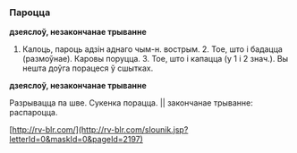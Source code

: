 ### Пароцца
**дзеяслоў, незакончанае трыванне**

1. Калоць, пароць адзін аднаго чым-н. вострым. 2. Тое, што і бадацца (размоўнае). Каровы поруцца. 3. Тое, што і капацца (у 1 і 2 знач.). Вы нешта доўга порацеся ў сшытках.

**дзеяслоў, незакончанае трыванне**

Разрывацца па шве. Сукенка порацца. || закончанае трыванне: распароцца.

<a rel="author">[http://rv-blr.com/](http://rv-blr.com/slounik.jsp?letterId=0&maskId=0&pageId=2197)</a>
